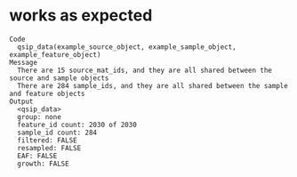 # works as expected

    Code
      qsip_data(example_source_object, example_sample_object, example_feature_object)
    Message
      There are 15 source_mat_ids, and they are all shared between the source and sample objects
      There are 284 sample_ids, and they are all shared between the sample and feature objects
    Output
      <qsip_data>
      group: none
      feature_id count: 2030 of 2030
      sample_id count: 284
      filtered: FALSE
      resampled: FALSE
      EAF: FALSE
      growth: FALSE

